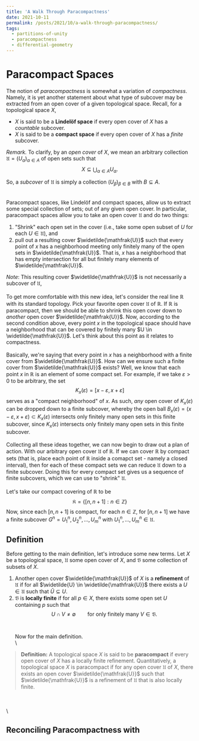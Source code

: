 ```yaml
---
title: 'A Walk Through Paracompactness'
date: 2021-10-11
permalink: /posts/2021/10/a-walk-through-paracompactness/
tags:
  - partitions-of-unity
  - paracompactness
  - differential-geometry
---
```


Paracompact Spaces
==================
The notion of *paracompactness* is somewhat a variation of *compactness*. Namely, it is yet another statement about what type of subcover may be extracted from an open cover of a given topological space. Recall, for a topological space $X$,

- $X$ is said to be a **Lindelöf space** if every open cover of $X$ has a *countable* subcover.
- $X$ is said to be a **compact space** if every open cover of $X$ has a *finite* subcover.

*Remark.* To clarify, by an *open cover* of $X$, we mean an arbitrary collection $\mathfrak{U} = (U_\alpha)_{\alpha \in A}$ of open sets such that 
$$X \subseteq \bigcup_{\alpha \in A} U_\alpha.$$

So, a *subcover* of $\mathfrak{U}$ is simply a collection $(U_\beta)_{\beta \in B}$ with $B \subseteq A$. 
\
\
\
Paracompact spaces, like Lindelöf and compact spaces, allow us to extract some special collection of sets; out of any given open cover. In particular, paracompact spaces allow you to take an open cover $\mathfrak{U}$ and do two things:
1. "Shrink" each open set in the cover (i.e., take some open subset of $U$ for each $U \in \mathfrak{U}$), and
2. pull out a resulting cover $\widetilde{\mathfrak{U}}$ such that every point of $x$ has a neighborhood meeting only finitely many of the open sets in $\widetilde{\mathfrak{U}}$. That is, $x$ has a neighborhood that has empty intersection for all but finitely many elements of $\widetilde{\mathfrak{U}}$. 

*Note*: This resulting cover $\widetilde{\mathfrak{U}}$ is not necessarily a subcover of $\mathfrak{U}$,
\
\
To get more comfortable with this new idea, let's consider the real line $\mathbb{R}$ with its standard topology. Pick your favorite open cover $\mathfrak{U}$ of $\mathbb{R}$. If $\mathbb{R}$ is paracompact, then we should be able to shrink this open cover down to *another* open cover $\widetilde{\mathfrak{U}}$. Now, according to the second condition above, every point $x$ in the topological space should have a neighborhood that can be covered by finitely many $U \in \widetilde{\mathfrak{U}}$. Let's think about this point as it relates to compactness. 
\
\
Basically, we're saying that every point in $x$ has a neighborhood with a finite cover from $\widetilde{\mathfrak{U}}$. How can we ensure such a finite cover from $\widetilde{\mathfrak{U}}$ exists? Well, we know that each point $x$ in $\mathbb{R}$ is an element of some compact set. For example, if we take $\varepsilon > 0$ to be arbitrary, the set
$$K_x(\varepsilon)=[x - \varepsilon, x + \varepsilon]$$
serves as a "compact neighborhood" of $x$. As such, *any* open cover of $K_x(\varepsilon)$ can be dropped down to a finite subcover, whereby the open ball $B_x(\varepsilon) = (x - \varepsilon, x + \varepsilon) \subset K_x(\varepsilon)$ intersects only finitely many open sets in this finite subcover, since $K_x(\varepsilon)$ intersects only finitely many open sets in this finite subcover. 
\
\
Collecting all these ideas together, we can now begin to draw out a plan of action. With our arbitrary open cover $\mathfrak{U}$ of $\mathbb{R}$. If we can cover $\mathbb{R}$ by compact sets (that is, place each point of $\mathbb{R}$ inside a comapct set - namely a closed interval), then for each of these compact sets we can reduce $\mathfrak{U}$ down to a finite subcover. Doing this for every compact set gives us a sequence of finite subcovers, which we can use to "shrink" $\mathfrak{U}$. 
\
\
Let's take our compact covering of $\mathbb{R}$ to be
$$\mathfrak{K} = \lbrace [n, n + 1] : n \in \mathbb{Z} \rbrace$$
Now, since each $[n, n + 1]$ is compact, for each $n \in \mathbb{Z}$, for $[n, n + 1]$ we have a finite subcover $G^n = U_1^n, U_2^n, \dots, U_m^n$ with $U_1^n, \dots, U_m^n \in \mathfrak{U}$. 
## Definition
Before getting to the main definition, let's introduce some new terms. Let $X$ be a topological space, $\mathfrak{U}$ some open cover of $X$, and $\mathfrak{V}$ some collection of subsets of $X$.
1. Another open cover $\widetilde{\mathfrak{U}}$ of $X$ is a **refinement** of $\mathfrak{U}$ if for all $\widetilde{U} \in \widetilde{\mathfrak{U}}$ there exists a $U \in \mathfrak{U}$ such that $\widetilde{U} \subseteq U$. 
2. $\mathfrak{V}$ is **locally finite** if for all $p \in X$, there exists some open set $U$ containing $p$ such that $$U \cap V \neq \emptyset \qquad \text{for only finitely many } V \in \mathfrak{V}.$$
\
\
Now for the main definition.
\
\
> **Definition:** A topological space $X$ is said to be **paracompact** if every open cover of $X$ has a locally finite refinement.
Quantitatively, a topological space $X$ is paracompact if for any open cover $\mathfrak{U}$ of $X$, there exists an open cover $\widetilde{\mathfrak{U}}$ such that $\widetilde{\mathfrak{U}}$ is a refinement of $\mathfrak{U}$ that is also locally finite.

\
\
\
## Reconciling Paracompactness with 